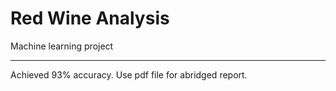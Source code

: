 # Red Wine Analysis
 Machine learning project
***
Achieved 93% accuracy. Use pdf file for abridged report.